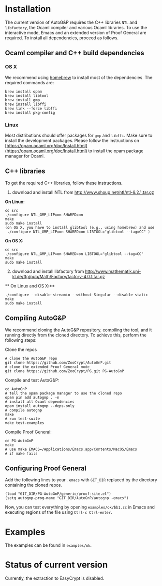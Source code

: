 # Installation

The current version of AutoG&P requires the C++ libraries `NTL` and
`libfactory`, the Ocaml compiler and various Ocaml libraries.
To use the interactive mode, Emacs and an extended version of
Proof General are required. To install all dependencies, proceed as follows.

## Ocaml compiler and C++ build dependencies

### OS X

We recommend using [homebrew](http://brew.sh) to install most of the dependencies.
The required commands are:

```
brew install opam
brew install libtool
brew install gmp
brew install libffi
brew link --force libffi
brew install pkg-config
```

### Linux

Most distributions should offer packages for `gmp` and `libffi`. Make sure to
install the development packages.
Please follow the instructions on
[https://opam.ocaml.org/doc/Install.html](https://opam.ocaml.org/doc/Install.html)
to install the opam package manager for Ocaml.

## C++ libraries

To get the required C++ libraries, follow these instructions.

1) download and install NTL from
http://www.shoup.net/ntl/ntl-6.2.1.tar.gz

**On Linux:**
```
cd src
./configure NTL_GMP_LIP=on SHARED=on
make
sudo make install
(on OS X, you have to install glibtool (e.g., using homebrew) and use
 ./configure NTL_GMP_LIP=on SHARED=on LIBTOOL="glibtool --tag=CC" )
```

**On OS X:**
```
cd src
./configure NTL_GMP_LIP=on SHARED=on LIBTOOL="glibtool --tag=CC"
make
sudo make install
```

2) download and install libfactory from
http://www.mathematik.uni-kl.de/ftp/pub/Math/Factory/factory-4.0.1.tar.gz

** On Linux and OS X:**
```
./configure --disable-streamio --without-Singular --disable-static
make
sudo make install
```

## Compiling AutoG&P

We recommend cloning the AutoG&P repository, compiling the tool, and
it running directly from the cloned directory. To achieve this, perform
the following steps:

Clone the repos
```
# clone the AutoG&P repo
git clone https://github.com/ZooCrypt/AutoGnP.git
# clone the extended Proof General mode
git clone https://github.com/ZooCrypt/PG.git PG-AutoGnP
```

Compile and test AutoG&P:
```
cd AutoGnP
# tell the opam package manager to use the cloned repo
opam pin add autognp . -n
# install all Ocaml dependencies
opam install autognp --deps-only
# compile autognp
make
# run test-suite
make test-examples
```

Compile Proof General:
```
cd PG-AutoGnP
make
# use make EMACS=/Applications/Emacs.app/Contents/MacOS/Emacs
# if make fails
```

## Configuring Proof General

Add the following lines to your `.emacs` with `GIT_DIR` replaced
by the directory containing the cloned repos.

```
(load "GIT_DIR/PG-AutoGnP/generic/proof-site.el")
(setq autognp-prog-name "GIT_DIR/AutoGnP/autognp -emacs")
```

Now, you can test everything by opening `examples/ok/bb1.zc` in
Emacs and executing regions of the file using `Ctrl-c Ctrl-enter`.

# Examples

The examples can be found in `examples/ok`.

# Status of current version

Currently, the extraction to EasyCrypt is disabled.
